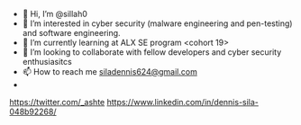 - 👋 Hi, I’m @sillah0
- 👀 I’m interested in cyber security (malware engineering and pen-testing) and software engineering.
- 🌱 I’m currently learning at ALX SE program <cohort 19>
- 💞️ I’m looking to collaborate with fellow developers and cyber security enthusiasitcs 
- 📫 How to reach me siladennis624@gmail.com
- 
https://twitter.com/_ashte
https://www.linkedin.com/in/dennis-sila-048b92268/

<!---
sillah0/sillah0 is a ✨ special ✨ repository because its `README.md` (this file) appears on your GitHub profile.
You can click the Preview link to take a look at your changes.
--->
